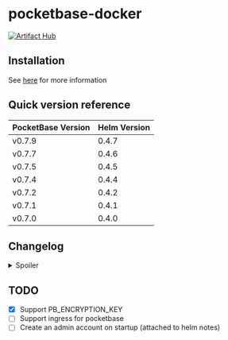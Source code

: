 # pocketbase-docker

[![Artifact Hub](https://img.shields.io/endpoint?url=https://artifacthub.io/badge/repository/pocketbase-docker)](https://artifacthub.io/packages/search?repo=pocketbase-docker)

## Installation

See [here](https://artifacthub.io/packages/helm/pocketbase-docker/pocketbase-helm) for more information

## Quick version reference

| PocketBase Version | Helm Version |
|--------------------|--------------|
| v0.7.9             | 0.4.7        |
| v0.7.7             | 0.4.6        |
| v0.7.5             | 0.4.5        |
| v0.7.4             | 0.4.4        |
| v0.7.2             | 0.4.2        |
| v0.7.1             | 0.4.1        |
| v0.7.0             | 0.4.0        |

## Changelog

<details>
<summary>Spoiler</summary>

### v0.4.7

Upgraded to PocketBase v0.7.9

### v0.4.6

Upgraded to PocketBase v0.7.7

### v0.4.5

Upgraded to PocketBase v0.7.5

### v0.4.4

Fixed service port
Fixed url on which pocketbase listens (it is now 0.0.0.0)
Added connection test

### v0.4.3

Upgraded to PocketBase v0.7.4

### v0.4.2

Upgraded to PocketBase v0.7.2, added support for PB_ENCRYPTION_KEY

### v0.4.1

Upgraded to PocketBase v0.7.1

### v0.4.0

Upgraded to PocketBase v0.7.0

</details>

## TODO

- [X] Support PB_ENCRYPTION_KEY
- [ ] Support ingress for pocketbase
- [ ] Create an admin account on startup (attached to helm notes)